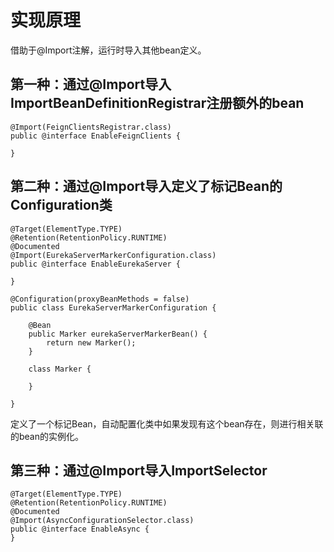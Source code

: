 # 实现原理

借助于@Import注解，运行时导入其他bean定义。

## 第一种：通过@Import导入ImportBeanDefinitionRegistrar注册额外的bean

~~~
@Import(FeignClientsRegistrar.class)
public @interface EnableFeignClients {

}
~~~

## 第二种：通过@Import导入定义了标记Bean的Configuration类

~~~
@Target(ElementType.TYPE)
@Retention(RetentionPolicy.RUNTIME)
@Documented
@Import(EurekaServerMarkerConfiguration.class)
public @interface EnableEurekaServer {

}

@Configuration(proxyBeanMethods = false)
public class EurekaServerMarkerConfiguration {

	@Bean
	public Marker eurekaServerMarkerBean() {
		return new Marker();
	}

	class Marker {

	}

}

~~~

定义了一个标记Bean，自动配置化类中如果发现有这个bean存在，则进行相关联的bean的实例化。

## 第三种：通过@Import导入ImportSelector

~~~
@Target(ElementType.TYPE)
@Retention(RetentionPolicy.RUNTIME)
@Documented
@Import(AsyncConfigurationSelector.class)
public @interface EnableAsync {
}
~~~



